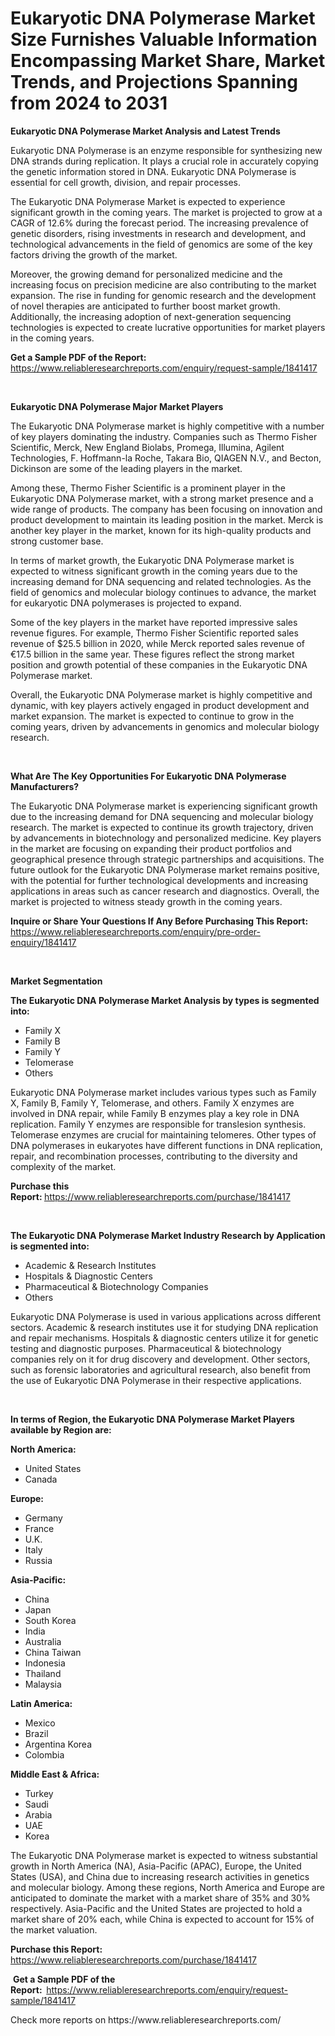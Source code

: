 <p><h1>Eukaryotic DNA Polymerase Market Size Furnishes Valuable Information Encompassing Market Share, Market Trends, and Projections Spanning from 2024 to 2031</h1></p><p><strong>Eukaryotic DNA Polymerase Market Analysis and Latest Trends</strong></p>
<p><p>Eukaryotic DNA Polymerase is an enzyme responsible for synthesizing new DNA strands during replication. It plays a crucial role in accurately copying the genetic information stored in DNA. Eukaryotic DNA Polymerase is essential for cell growth, division, and repair processes.</p><p>The Eukaryotic DNA Polymerase Market is expected to experience significant growth in the coming years. The market is projected to grow at a CAGR of 12.6% during the forecast period. The increasing prevalence of genetic disorders, rising investments in research and development, and technological advancements in the field of genomics are some of the key factors driving the growth of the market.</p><p>Moreover, the growing demand for personalized medicine and the increasing focus on precision medicine are also contributing to the market expansion. The rise in funding for genomic research and the development of novel therapies are anticipated to further boost market growth. Additionally, the increasing adoption of next-generation sequencing technologies is expected to create lucrative opportunities for market players in the coming years.</p></p>
<p><strong>Get a Sample PDF of the Report:&nbsp;</strong> <a href="https://www.reliableresearchreports.com/enquiry/request-sample/1841417">https://www.reliableresearchreports.com/enquiry/request-sample/1841417</a></p>
<p>&nbsp;</p>
<p><strong>Eukaryotic DNA Polymerase Major Market Players</strong></p>
<p><p>The Eukaryotic DNA Polymerase market is highly competitive with a number of key players dominating the industry. Companies such as Thermo Fisher Scientific, Merck, New England Biolabs, Promega, Illumina, Agilent Technologies, F. Hoffmann-la Roche, Takara Bio, QIAGEN N.V., and Becton, Dickinson are some of the leading players in the market.</p><p>Among these, Thermo Fisher Scientific is a prominent player in the Eukaryotic DNA Polymerase market, with a strong market presence and a wide range of products. The company has been focusing on innovation and product development to maintain its leading position in the market. Merck is another key player in the market, known for its high-quality products and strong customer base.</p><p>In terms of market growth, the Eukaryotic DNA Polymerase market is expected to witness significant growth in the coming years due to the increasing demand for DNA sequencing and related technologies. As the field of genomics and molecular biology continues to advance, the market for eukaryotic DNA polymerases is projected to expand.</p><p>Some of the key players in the market have reported impressive sales revenue figures. For example, Thermo Fisher Scientific reported sales revenue of $25.5 billion in 2020, while Merck reported sales revenue of €17.5 billion in the same year. These figures reflect the strong market position and growth potential of these companies in the Eukaryotic DNA Polymerase market.</p><p>Overall, the Eukaryotic DNA Polymerase market is highly competitive and dynamic, with key players actively engaged in product development and market expansion. The market is expected to continue to grow in the coming years, driven by advancements in genomics and molecular biology research.</p></p>
<p>&nbsp;</p>
<p><strong>What Are The Key Opportunities For Eukaryotic DNA Polymerase Manufacturers?</strong></p>
<p><p>The Eukaryotic DNA Polymerase market is experiencing significant growth due to the increasing demand for DNA sequencing and molecular biology research. The market is expected to continue its growth trajectory, driven by advancements in biotechnology and personalized medicine. Key players in the market are focusing on expanding their product portfolios and geographical presence through strategic partnerships and acquisitions. The future outlook for the Eukaryotic DNA Polymerase market remains positive, with the potential for further technological developments and increasing applications in areas such as cancer research and diagnostics. Overall, the market is projected to witness steady growth in the coming years.</p></p>
<p><strong>Inquire or Share Your Questions If Any Before Purchasing This Report:</strong> <a href="https://www.reliableresearchreports.com/enquiry/pre-order-enquiry/1841417">https://www.reliableresearchreports.com/enquiry/pre-order-enquiry/1841417</a></p>
<p>&nbsp;</p>
<p><strong>Market Segmentation</strong></p>
<p><strong>The Eukaryotic DNA Polymerase Market Analysis by types is segmented into:</strong></p>
<p><ul><li>Family X</li><li>Family B</li><li>Family Y</li><li>Telomerase</li><li>Others</li></ul></p>
<p><p>Eukaryotic DNA Polymerase market includes various types such as Family X, Family B, Family Y, Telomerase, and others. Family X enzymes are involved in DNA repair, while Family B enzymes play a key role in DNA replication. Family Y enzymes are responsible for translesion synthesis. Telomerase enzymes are crucial for maintaining telomeres. Other types of DNA polymerases in eukaryotes have different functions in DNA replication, repair, and recombination processes, contributing to the diversity and complexity of the market.</p></p>
<p><strong>Purchase this Report:&nbsp;</strong><a href="https://www.reliableresearchreports.com/purchase/1841417">https://www.reliableresearchreports.com/purchase/1841417</a></p>
<p>&nbsp;</p>
<p><strong>The Eukaryotic DNA Polymerase Market Industry Research by Application is segmented into:</strong></p>
<p><ul><li>Academic & Research Institutes</li><li>Hospitals & Diagnostic Centers</li><li>Pharmaceutical & Biotechnology Companies</li><li>Others</li></ul></p>
<p><p>Eukaryotic DNA Polymerase is used in various applications across different sectors. Academic & research institutes use it for studying DNA replication and repair mechanisms. Hospitals & diagnostic centers utilize it for genetic testing and diagnostic purposes. Pharmaceutical & biotechnology companies rely on it for drug discovery and development. Other sectors, such as forensic laboratories and agricultural research, also benefit from the use of Eukaryotic DNA Polymerase in their respective applications.</p></p>
<p>&nbsp;</p>
<p><strong>In terms of Region, the Eukaryotic DNA Polymerase Market Players available by Region are:</strong></p>
<p>
    <p> <strong> North America: </strong>
        <ul>
            <li>United States</li>
            <li>Canada</li>
        </ul>
        </p> 
    <p> <strong> Europe: </strong>
        <ul>
            <li>Germany</li>
            <li>France</li>
            <li>U.K.</li>
            <li>Italy</li>
            <li>Russia</li>
        </ul>
        </p> 
    <p> <strong> Asia-Pacific: </strong>
        <ul>
            <li>China</li>
            <li>Japan</li>
            <li>South Korea</li>
            <li>India</li>
            <li>Australia</li>
            <li>China Taiwan</li>
            <li>Indonesia</li>
            <li>Thailand</li>
            <li>Malaysia</li>
        </ul>
        </p> 
    <p> <strong> Latin America: </strong>
        <ul>
            <li>Mexico</li>
            <li>Brazil</li>
            <li>Argentina Korea</li>
            <li>Colombia</li>
        </ul>
        </p> 
    <p> <strong> Middle East & Africa: </strong>
        <ul>
            <li>Turkey</li>
            <li>Saudi</li>
            <li>Arabia</li>
            <li>UAE</li>
            <li>Korea</li>
        </ul>
    </p>
    </p>
<p><p>The Eukaryotic DNA Polymerase market is expected to witness substantial growth in North America (NA), Asia-Pacific (APAC), Europe, the United States (USA), and China due to increasing research activities in genetics and molecular biology. Among these regions, North America and Europe are anticipated to dominate the market with a market share of 35% and 30% respectively. Asia-Pacific and the United States are projected to hold a market share of 20% each, while China is expected to account for 15% of the market valuation.</p></p>
<p><strong>Purchase this Report: </strong><a href="https://www.reliableresearchreports.com/purchase/1841417">https://www.reliableresearchreports.com/purchase/1841417</a></p>
<p>&nbsp;<strong>Get a Sample PDF of the Report:&nbsp;&nbsp;</strong><a href="https://www.reliableresearchreports.com/enquiry/request-sample/1841417">https://www.reliableresearchreports.com/enquiry/request-sample/1841417</a></p>
<p><strong></strong></p>
<p>Check more reports on https://www.reliableresearchreports.com/</p>